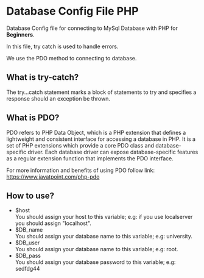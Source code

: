 # Database Config File PHP

Database Config file for connecting to MySql Database with PHP for <strong>Beginners</strong>.

In this file, try catch is used to handle errors.

We use the PDO method to connecting to database.

## What is try-catch?

The try...catch statement marks a block of statements to try and specifies a response should an exception be thrown.

## What is PDO?
PDO refers to PHP Data Object, which is a PHP extension that defines a lightweight and consistent interface for accessing a database in PHP. It is a set of PHP extensions which provide a core PDO class and database-specific driver. Each database driver can expose database-specific features as a regular extension function that implements the PDO interface.

For more information and benefits of using PDO follow link: 
https://www.javatpoint.com/php-pdo

## How to use?

- $host       
 You should assign your host to this variable; e.g: if you use localserver you should assign "localhost".
- $DB_name    
 You should assign your database name to this variable; e.g: university.
- $DB_user    
 You should assign your database name to this variable; e.g: root.
- $DB_pass    
 You should assign your database password to this variable; e.g: sedfdg44
